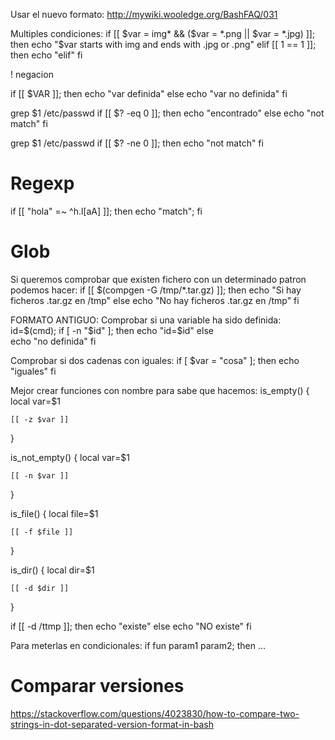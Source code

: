 Usar el nuevo formato:
http://mywiki.wooledge.org/BashFAQ/031

Multiples condiciones:
if [[ $var = img* && ($var = *.png || $var = *.jpg) ]]; then
	echo "$var starts with img and ends with .jpg or .png"
elif [[ 1 == 1 ]]; then
  echo "elif"
fi

! negacion

if [[ $VAR ]]; then
  echo "var definida"
else
  echo "var no definida"
fi

grep $1 /etc/passwd
if [[ $? -eq 0 ]]; then
  echo "encontrado"
else
  echo "not match"
fi

grep $1 /etc/passwd
if [[ $? -ne 0 ]]; then
  echo "not match"
fi

# Regexp
if [[ "hola" =~ ^h.l[aA] ]]; then echo "match"; fi

# Glob
Si queremos comprobar que existen fichero con un determinado patron podemos hacer:
if [[ $(compgen -G /tmp/*.tar.gz) ]]; then
  echo "Si hay ficheros .tar.gz en /tmp"
else
  echo "No hay ficheros .tar.gz en /tmp"
fi



FORMATO ANTIGUO:
Comprobar si una variable ha sido definida:
id=$(cmd);
if [ -n "$id" ]; then
        echo "id=$id"
else   
        echo "no definida"
fi

Comprobar si dos cadenas con iguales:
if [ $var = "cosa" ]; then
	echo "iguales"
fi


Mejor crear funciones con nombre para sabe que hacemos:
is_empty() {
    local var=$1

    [[ -z $var ]]
}

is_not_empty() {
    local var=$1

    [[ -n $var ]]
}

is_file() {
    local file=$1

    [[ -f $file ]]
}

is_dir() {
    local dir=$1

    [[ -d $dir ]]
}

if [[ -d /ttmp ]]; then 
  echo "existe"
else 
  echo "NO existe"
fi

Para meterlas en condicionales:
if fun param1 param2; then
  ...




# Comparar versiones
https://stackoverflow.com/questions/4023830/how-to-compare-two-strings-in-dot-separated-version-format-in-bash
